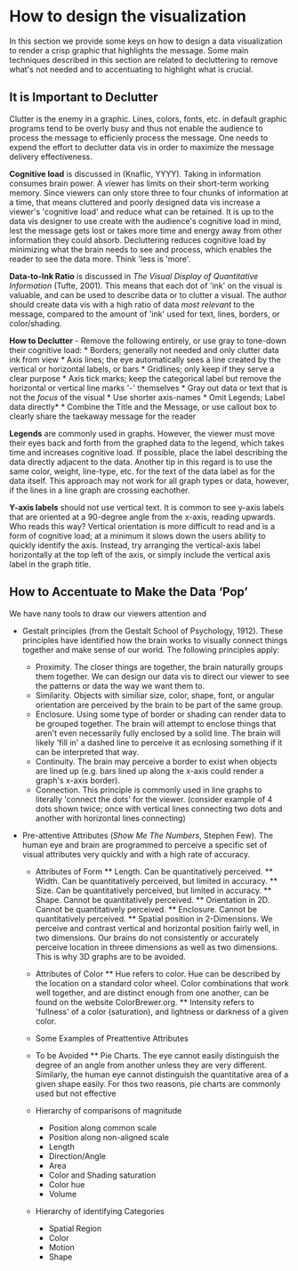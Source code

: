 # How to design the visualization
In this section we provide some keys on how to design a data visualization to render a crisp graphic that highlights the message.
Some main techniques described in this section are related to decluttering to remove what's not needed and to accentuating to highlight what is crucial.

## It is Important to Declutter
Clutter is the enemy in a graphic. Lines, colors, fonts, etc. in default graphic programs tend to be overly busy and thus not enable the audience to process the message to efficienly process the message. One needs to expend the effort to declutter data vis in order to maximize the message delivery effectiveness.

**Cognitive load** is discussed in (Knaflic, YYYY). Taking in information consumes brain power. A viewer has limits on their short-term working memory. Since viewers can only store three to four chunks of information at a time, that means cluttered and poorly designed data vis increase a viewer's 'cognitive load' and reduce what can be retained. It is up to the data vis designer to use create with the audience's cognitive load in mind, lest the message gets lost or takes more time and energy away from other information they could absorb. Decluttering reduces cognitive load by minimizing what the brain needs to see and process, which enables the reader to see the data more. Think 'less is 'more'.

**Data-to-Ink Ratio** is discussed in *The Visual Display of Quantitative Information* (Tufte, 2001). This means that each dot of 'ink' on the visual is valuable, and can be used to describe data or to clutter a visual. The author should create data vis with a high ratio of data *most relevant* to the message, compared to the amount of 'ink' used for text, lines, borders, or color/shading.

**How to Declutter** - 	Remove the following entirely, or use gray to tone-down their cognitive load:
	* Borders; generally not needed and only clutter data ink from view
	* Axis lines; the eye automatically sees a line created by the vertical or horizontal labels, or bars
	* Gridlines; only keep if they serve a clear purpose
	* Axis tick marks; keep the categorical label but remove the horizontal or vertical line marks '-' themselves
	* Gray out data or text that is not the *focus* of the visual 
	* Use shorter axis-names
	* Omit Legends; Label data directly* 
	* Combine the Title and the Message, or use callout box to clearly share the taekaway message for the reader
		
**Legends** are commonly used in graphs. However, the viewer must move their eyes back and forth from the graphed data to the legend, which takes time and increases cognitive load. If possible, place the label describing the data directly adjacent to the data. Another tip in this regard is to use the same color, weight, line-type, etc. for the text of the data label as for the data itself. This approach may not work for all graph types or data, however, if the lines in a line graph are crossing eachother. 

**Y-axis labels** should not use vertical text. It is common to see y-axis labels that are oriented at a 90-degree angle from the x-axis, reading upwards. Who reads this way? Vertical orientation is more difficult to read and is a form of cognitive load; at a minimum it slows down the users ability to quickly identify the axis. Instead, try arranging the vertical-axis label horizontally at the top left of the axis, or simply include the vertical axis label in the graph title.
		
	
## How to Accentuate to Make the Data ‘Pop’
We have nany tools to draw our viewers attention and  

* Gestalt principles (from the Gestalt School of Psychology, 1912). These principles have identified how the brain works to visually connect things together and make sense of our world. The following principles apply:
	* Proximity. The closer things are together, the brain naturally groups them together. We can design our data vis to direct our viewer to see the patterns or data the way we want them to.
	* Similarity. Objects with similiar size, color, shape, font, or angular orientation are perceived by the brain to be part of the same group. 
	* Enclosure. Using some type of border or shading can render data to be grouped together. The brain will attempt to enclose things that aren't even necessarily fully enclosed by a solid line. The brain will likely 'fill in' a dashed line to perceive it as ecnlosing something if it can be interpreted that way. 
	* Continuity.  The brain may perceive a border to exist when objects are lined up (e.g. bars lined up along the x-axis could render a graph's x-axis border).
	* Connection. This principle is commonly used in line graphs to literally 'connect the dots' for the viewer. (consider example of 4 dots  shown twice; once with vertical lines connecting two dots and another with horizontal lines connecting)
	
* Pre-attentive Attributes (*Show Me The Numbers*, Stephen Few). The human eye and brain are programmed to perceive a specific set of visual attributes very quickly and with a high rate of accuracy.
	
	* Attributes of Form
		** Length. Can be quantitatively perceived.
		** Width. Can be quantitatively perceived, but limited in accuracy.
		** Size. Can be quantitatively perceived, but limited in accuracy.
		** Shape. Cannot be quantitatively perceived.
		** Orientation in 2D. Cannot be quantitatively perceived.
		** Enclosure. Cannot be quantitatively perceived.
		** Spatial position in 2-Dimensions. We perceive and contrast vertical and horizontal position fairly well, in two dimensions. Our brains do not consistently or accurately perceive location in threee dimensions as well as two dimensions. This is why 3D graphs are to be avoided.
	
	* Attributes of Color
		** Hue refers to color. Hue can be described by the location on a standard color wheel. Color combinations that work well together, and are distinct enough from one another, can be found on the website ColorBrewer.org.
		** Intensity refers to 'fullness' of a color (saturation), and lightness or darkness of a given color.
		
	* Some Examples	of Preattentive Attributes
	
				
	* To be Avoided
		** Pie Charts. The eye cannot easily distinguish the degree of an angle from another unless they are very different. Similarly, the human eye cannot distinguish the quantitative area of a given shape easily. For thos two reasons, pie charts are commonly used but not effective
	
	* Hierarchy of comparisons of magnitude
		* Position along common scale
		* Position along non-aligned scale
		* Length
		* Direction/Angle
		* Area
		* Color and Shading saturation
		* Color hue
		* Volume
	* Hierarchy of identifying Categories
		* Spatial Region
		* Color
		* Motion
		* Shape
